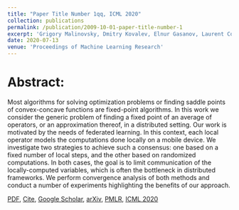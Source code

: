 ```yaml
---
title: "Paper Title Number 1qq, ICML 2020"
collection: publications
permalink: /publication/2009-10-01-paper-title-number-1
excerpt: 'Grigory Malinovsky, Dmitry Kovalev, Elnur Gasanov, Laurent Condat, Peter Richtárik'
date: 2020-07-13
venue: 'Proceedings of Machine Learning Research'
---
```

Abstract:
======
Most algorithms for solving optimization problems or finding saddle points of convex-concave functions are fixed-point algorithms. In this work we consider the generic problem of finding a fixed point of an average of operators, or an approximation thereof, in a distributed setting. Our work is motivated by the needs of federated learning. In this context, each local operator models the computations done locally on a mobile device. We investigate two strategies to achieve such a consensus: one based on a fixed number of local steps, and the other based on randomized computations. In both cases, the goal is to limit communication of the locally-computed variables, which is often the bottleneck in distributed frameworks. We perform convergence analysis of both methods and conduct a number of experiments highlighting the benefits of our approach.

[PDF](https://arxiv.org/pdf/2004.01442.pdf), [Cite](https://scholar.googleusercontent.com/scholar.bib?q=info:PWDNmqH2cJ8J:scholar.google.com/&output=citation&scisdr=CgXs1Zy1EKfp3RDjRo4:AAGBfm0AAAAAX-rmXo4TbJTa8Sfkh6FuJv5Of0JLZ5fe&scisig=AAGBfm0AAAAAX-rmXkYEn1cNtDIdNQ4_hSoBmtqJJofo&scisf=4&ct=citation&cd=-1&hl=ru&scfhb=1), [Google Scholar](https://scholar.google.com/citations?hl=ru&user=4w2W9KQAAAAJ#d=gs_md_cita-d&u=%2Fcitations%3Fview_op%3Dview_citation%26hl%3Dru%26user%3D4w2W9KQAAAAJ%26citation_for_view%3D4w2W9KQAAAAJ%3Au5HHmVD_uO8C%26tzom%3D-180), [arXiv](https://arxiv.org/abs/2004.01442), [PMLR](http://proceedings.mlr.press/v119/malinovskiy20a.html), [ICML 2020](https://icml.cc/virtual/2020/poster/6590) 
